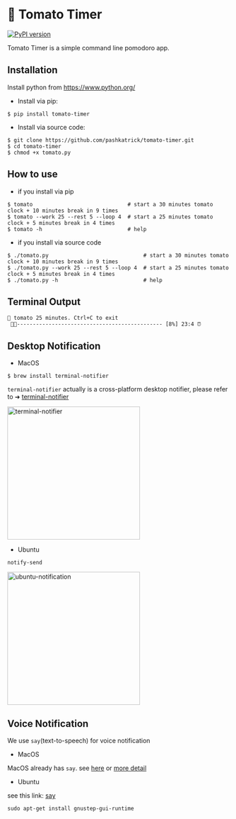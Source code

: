 # 🍅 Tomato Timer
[![PyPI version](https://badge.fury.io/py/tomato-timer.svg)](https://badge.fury.io/py/tomato-timer)

Tomato Timer is a simple command line pomodoro app.

## Installation

Install python from https://www.python.org/

- Install via pip:
```
$ pip install tomato-timer
```

- Install via source code:
```
$ git clone https://github.com/pashkatrick/tomato-timer.git
$ cd tomato-timer
$ chmod +x tomato.py 
```

## How to use

- if you install via pip

```
$ tomato                              # start a 30 minutes tomato clock + 10 minutes break in 9 times
$ tomato --work 25 --rest 5 --loop 4  # start a 25 minutes tomato clock + 5 minutes break in 4 times
$ tomato -h                           # help

```

- if you install via source code
```
$ ./tomato.py                              # start a 30 minutes tomato clock + 10 minutes break in 9 times
$ ./tomato.py --work 25 --rest 5 --loop 4  # start a 25 minutes tomato clock + 5 minutes break in 4 times
$ ./tomato.py -h                           # help
```

## Terminal Output
```
🍅 tomato 25 minutes. Ctrl+C to exit
 🍅🍅---------------------------------------------- [8%] 23:4 ⏰ 
```

## Desktop Notification

- MacOS

```
$ brew install terminal-notifier 
```

`terminal-notifier` actually is a cross-platform desktop notifier, please refer to ➜ [terminal-notifier](https://github.com/julienXX/terminal-notifier#download)

<img src="https://github.com/coolcode/tomato-clock/blob/master/img/screenshot-macos.png?raw=true" alt="terminal-notifier" width="300"/>

- Ubuntu

`notify-send`

<img src="https://github.com/coolcode/tomato-clock/blob/master/img/screenshot-ubuntu.png?raw=true" alt="ubuntu-notification" width="300"/>



## Voice Notification
We use `say`(text-to-speech) for voice notification 

- MacOS

MacOS already has `say`. see [here](https://ss64.com/osx/say.html) or [more detail](https://gist.github.com/mculp/4b95752e25c456d425c6)  

- Ubuntu

see this link: [say](http://manpages.ubuntu.com/manpages/trusty/man1/say.1.html)
```
sudo apt-get install gnustep-gui-runtime
```
